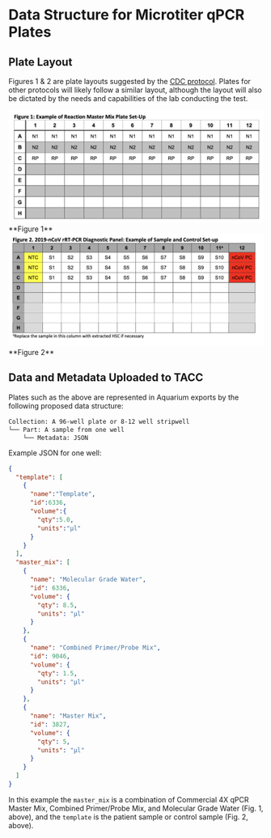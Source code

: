 # Data Structure for Microtiter qPCR Plates

## Plate Layout
Figures 1 & 2 are plate layouts suggested by the [CDC protocol](https://www.fda.gov/media/134922/download). Plates for other protocols will likely follow a similar layout, although the layout will also be dictated by the needs and capabilities of the lab conducting the test.

<img src="/docs/_images/primer_layout.png" alt="Fig. 1: Primer layout for the CDC Protocol" width="600"/>
**Figure 1**

<img src="/docs/_images/sample_layout.png" alt="Fig. 2: Sample layout for the CDC Protocol" width="600"/>
**Figure 2**

## Data and Metadata Uploaded to TACC
Plates such as the above are represented in Aquarium exports by the following proposed data structure:

```
Collection: A 96-well plate or 8-12 well stripwell
└── Part: A sample from one well
    └── Metadata: JSON
```

Example JSON for one well:

```json
{
  "template": [
    {
      "name":"Template",
      "id":6336,
      "volume":{
        "qty":5.0,
        "units":"µl"
      }
    }
  ],
  "master_mix": [
    {
      "name": "Molecular Grade Water",
      "id": 6336,
      "volume": {
        "qty": 8.5,
        "units": "µl"
      }
    },
    {
      "name": "Combined Primer/Probe Mix",
      "id": 9046,
      "volume": {
        "qty": 1.5,
        "units": "µl"
      }
    },
    {
      "name": "Master Mix",
      "id": 3827,
      "volume": {
        "qty": 5,
        "units": "µl"
      }
    }
  ]
}
```

In this example the `master_mix` is a combination of Commercial 4X qPCR Master Mix, Combined Primer/Probe Mix, and Molecular Grade Water (Fig. 1, above), and the `template` is the patient sample or control sample (Fig. 2, above). 
